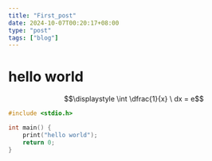 ```yaml
---
title: "First_post"
date: 2024-10-07T00:20:17+08:00
type: "post"
tags: ["blog"]
---
```


# hello world 
$$\displaystyle \int \dfrac{1}{x} \  dx = e$$

```c++
#include <stdio.h>

int main() {
	print("hello world");
	return 0;
}
```